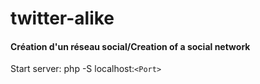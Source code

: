 # twitter-alike
#### Création d'un réseau social/Creation of a social network

Start server: php -S localhost:```<Port>```
